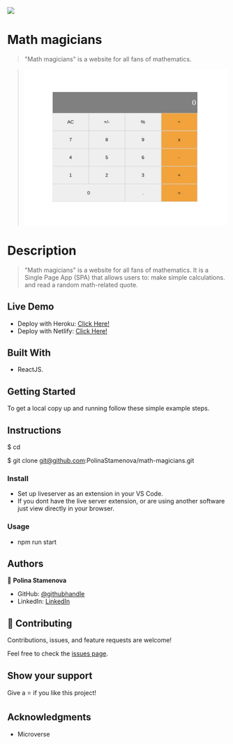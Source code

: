 ![](https://img.shields.io/badge/myapp-blueviolet)

# Math magicians

> "Math magicians" is a website for all fans of mathematics.

> ![screenshot](/src/calculator-screenshoot.JPG)

# Description

> "Math magicians" is a website for all fans of mathematics. It is a Single Page App (SPA) that allows users to:
> make simple calculations.
> and read a random math-related quote.

## Live Demo

- Deploy with Heroku: [Click Here!](https://math-magician-polina.herokuapp.com/quote)
- Deploy with Netlify: [Click Here!](https://vigorous-franklin-95627b.netlify.app/)

## Built With

- ReactJS.

## Getting Started

To get a local copy up and running follow these simple example steps.

## Instructions

$ cd <folder>

$ git clone git@github.com:PolinaStamenova/math-magicians.git

### Install

- Set up liveserver as an extension in your VS Code.
- If you dont have the live server extension, or are using another software just view directly in your browser.

### Usage

- npm run start

## Authors

👤 **Polina Stamenova**

- GitHub: [@githubhandle](https://github.com/PolinaStamenova)
- LinkedIn: [LinkedIn](https://www.linkedin.com/in/polina-stamenova-a60766112/)

## 🤝 Contributing

Contributions, issues, and feature requests are welcome!

Feel free to check the [issues page](https://github.com/PolinaStamenova/math-magicians/issues).

## Show your support

Give a ⭐️ if you like this project!

## Acknowledgments

- Microverse
